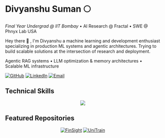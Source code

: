 # Divyanshu Suman 🌕

_Final Year Undergrad @ IIT Bombay_ • AI Research @ Fractal • SWE @ Phnyx Lab USA


Hey there 👋 , I'm Divyanshu a machine learning and development enthusiast specializing in production ML systems and agentic architectures. Trying to build scalable solutions at the intersection of research and deployment.

Agentic RAG systems  • LLM optimization & memory architectures  • Scalable ML infrastructure

[![GitHub](https://img.shields.io/badge/GitHub-divsum127-181717?style=flat&logo=github)](https://github.com/divsum127)
[![LinkedIn](https://img.shields.io/badge/LinkedIn-indivyanshusuman-0A66C2?style=flat&logo=linkedin)](https://linkedin.com/in/divyanshusuman)
[![Email](https://img.shields.io/badge/Email-divyanshusuman45@gmail.com-D14836?style=flat&logo=gmail)](mailto:divyanshusuman45@gmail.com)


## Technical Skills

<p align="center">
  <a href="https://skillicons.dev">
    <img src="https://skillicons.dev/icons?i=python,pytorch,tensorflow,sklearn,opencv,cpp,c,java,bash,react,html,css,bootstrap,js,fastapi,flask,django,aws,azure,docker,git,github,githubactions,gitlab,linux,mysql,mongodb,dynamodb,redis,sqlite,nginx,postman,selenium,anaconda,grafana,wasm" />
  </a>
</p>


<!--
## 🛠️ Tech Stack

<table>
<tr>
  <td width="300" , align = "center"><strong>Languages & ML frameworks</strong></td>
  <td>
    <a href="https://skillicons.dev"><img src="https://skillicons.dev/icons?i=python,pytorch,tensorflow,sklearn,opencv,cpp,c,java,bash&perline=9" />
    </a>
  </td>
</tr>
<tr>
  <td width="300" , align="center"><strong>Development, Cloud/DevOps & Tools</strong></td>
  <td>
    <a href="https://skillicons.dev">
      <img src="https://skillicons.dev/icons?i=react,fastapi,flask,django,html,css,js,aws,azure,docker,git,github,linux,mysql,mongodb,redis,selenium,postman&perline=10" />
    </a>
  </td>
</tr>
</table>
-->

<!-- Top languages -----------------------------------------------------> 
<!-- <p align="center">
  <img src="https://github-readme-stats.vercel.app/api/top-langs/?username=enigmax86&layout=compact&theme=radical" alt="Top Languages">
</p> -->


<!-- Contribution Graph ---------------------------------------------------------------->
<!--
<p align="center">
  <img src="https://github-readme-activity-graph.vercel.app/graph?username=enigmax86&theme=react-dark" alt="Activity Graph">
</p>
-->

<!-- v1 : Merko ( Greenish tint theme ) -->
<!--
## Featured Repositories

<div align="center">
  
[![UniTrain](https://github-readme-stats.vercel.app/api/pin/?username=enigmax86&repo=UniTrain&theme=merko&show_owner=false)](https://github.com/enigmax86/UniTrain)
[![WebCrawler](https://github-readme-stats.vercel.app/api/pin/?username=enigmax86&repo=WebCrawler&theme=merko)](https://github.com/enigmax86/WebCrawler)
[![Brainy Bites](https://github-readme-stats.vercel.app/api/pin/?username=enigmax86&repo=brainy-bites-full-stack&theme=merko)](https://github.com/enigmax86/brainy-bites-full-stack)
[![Sign Language Recogniser](https://github-readme-stats.vercel.app/api/pin/?username=enigmax86&repo=SignLanguageRecogniser&theme=merko)](https://github.com/enigmax86/SignLanguageRecogniser)

</div> 
-->


## Featured Repositories

<div align="center">
  

[![FinSight](https://github-readme-stats.vercel.app/api/pin?username=enigmax86&repo=FinSight&theme=dark)](https://github.com/enigmax86/FinSight)
[![UniTrain](https://github-readme-stats.vercel.app/api/pin/?username=enigmax86&repo=UniTrain&theme=dark&show_owner=false&description_lines_count=2)](https://github.com/enigmax86/UniTrain)

<!--
[![WebCrawler](https://github-readme-stats.vercel.app/api/pin/?username=enigmax86&repo=WebCrawler&theme=dark)](https://github.com/enigmax86/WebCrawler)
[![Brainy Bites](https://github-readme-stats.vercel.app/api/pin/?username=enigmax86&repo=brainy-bites-full-stack&theme=dark)](https://github.com/enigmax86/brainy-bites-full-stack)
[![Sign Language Recogniser](https://github-readme-stats.vercel.app/api/pin/?username=enigmax86&repo=SignLanguageRecogniser&theme=dark)](https://github.com/enigmax86/SignLanguageRecogniser)
-->

</div>



<!--
## 🎨 Theme Comparison (UniTrain)

<div align="center">

### Default
<img src="https://github-readme-stats.vercel.app/api/pin/?username=enigmax86&repo=UniTrain&theme=default" />

### Transparent
<img src="https://github-readme-stats.vercel.app/api/pin/?username=enigmax86&repo=UniTrain&theme=transparent" />

### Dark
<img src="https://github-readme-stats.vercel.app/api/pin/?username=enigmax86&repo=UniTrain&theme=dark" />

### Radical (Current)
<img src="https://github-readme-stats.vercel.app/api/pin/?username=enigmax86&repo=UniTrain&theme=radical" />

### Merko
<img src="https://github-readme-stats.vercel.app/api/pin/?username=enigmax86&repo=UniTrain&theme=merko" />

### Gruvbox
<img src="https://github-readme-stats.vercel.app/api/pin/?username=enigmax86&repo=UniTrain&theme=gruvbox" />

### Tokyo Night
<img src="https://github-readme-stats.vercel.app/api/pin/?username=enigmax86&repo=UniTrain&theme=tokyonight" />

### One Dark
<img src="https://github-readme-stats.vercel.app/api/pin/?username=enigmax86&repo=UniTrain&theme=onedark" />

### Cobalt
<img src="https://github-readme-stats.vercel.app/api/pin/?username=enigmax86&repo=UniTrain&theme=cobalt" />

### Synthwave
<img src="https://github-readme-stats.vercel.app/api/pin/?username=enigmax86&repo=UniTrain&theme=synthwave" />

### High Contrast
<img src="https://github-readme-stats.vercel.app/api/pin/?username=enigmax86&repo=UniTrain&theme=highcontrast" />

### Dracula
<img src="https://github-readme-stats.vercel.app/api/pin/?username=enigmax86&repo=UniTrain&theme=dracula" />

</div>

-->




<!--
**enigmax86/enigmax86** is a ✨ _special_ ✨ repository because its `README.md` (this file) appears on your GitHub profile.

Here are some ideas to get you started:

- 🔭 I’m currently working on ...
- 🌱 I’m currently learning ...
- 👯 I’m looking to collaborate on ...
- 🤔 I’m looking for help with ...
- 💬 Ask me about ...
- 📫 How to reach me: ...
- 😄 Pronouns: ...
- ⚡ Fun fact: ...
-->
